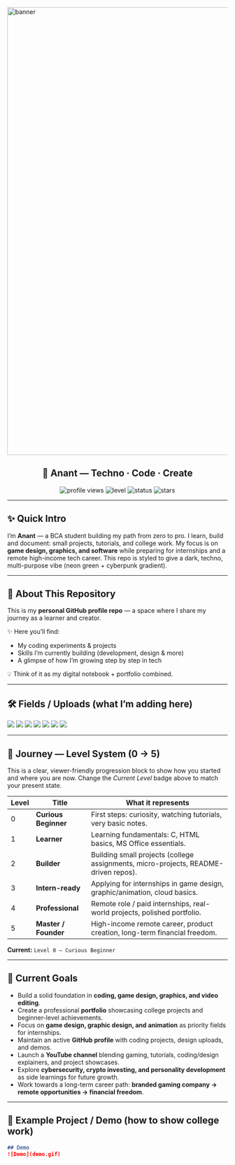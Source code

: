 <!--
Techno-Dark README Template
Customized for Anant
Repo: Portfolio
GitHub: AnantAkash2005
-->
<section id="banner"><img width="1536" height="1024" alt="banner" src="https://github.com/user-attachments/assets/601dc5b9-fe00-4167-9b5f-526079b22749" />

<h1 align="center">🔷 Anant — Techno · Code · Create</h1>

<p align="center">
  <img src="https://komarev.com/ghpvc/?username=AnantAkash2005" alt="profile views" />
  <img src="https://img.shields.io/badge/Level-0%2F5-00ff9c?style=for-the-badge&logo=appveyor&logoColor=000000" alt="level" />
  <img src="https://img.shields.io/badge/Status-Beginner-00d1ff?style=for-the-badge" alt="status" />
  <img src="https://img.shields.io/github/stars/AnantAkash2005/Portfolio?style=social" alt="stars" />
</p>

---

## ✨ Quick Intro

I’m **Anant** — a BCA student building my path from zero to pro. I learn, build and document: small projects, tutorials, and college work. My focus is on **game design, graphics, and software** while preparing for internships and a remote high-income tech career. This repo is styled to give a dark, techno, multi-purpose vibe (neon green + cyberpunk gradient).

---

## 🚀 About This Repository  
This is my **personal GitHub profile repo** — a space where I share my journey as a learner and creator.  

✨ Here you’ll find:  
- My coding experiments & projects  
- Skills I’m currently building (development, design & more)  
- A glimpse of how I’m growing step by step in tech  

💡 Think of it as my digital notebook + portfolio combined.

---

## 🛠️ Fields / Uploads (what I’m adding here)

<p align="left">
  <img src="https://img.shields.io/badge/Java-ED8B00?style=for-the-badge&logo=java&logoColor=white" />
  <img src="https://img.shields.io/badge/HTML5-E34F26?style=for-the-badge&logo=html5&logoColor=white" />
  <img src="https://img.shields.io/badge/C-00599C?style=for-the-badge&logo=c&logoColor=white" />
  <img src="https://img.shields.io/badge/MS--Word-2B579A?style=for-the-badge&logo=microsoft-word&logoColor=white" />
  <img src="https://img.shields.io/badge/PowerPoint-B7472A?style=for-the-badge&logo=microsoft-powerpoint&logoColor=white" />
  <img src="https://img.shields.io/badge/Excel-217346?style=for-the-badge&logo=microsoft-excel&logoColor=white" />
  <img src="https://img.shields.io/badge/Access-A4373A?style=for-the-badge&logo=microsoft-access&logoColor=white" />
</p>

---

## 🧭 Journey — Level System (0 → 5)

This is a clear, viewer-friendly progression block to show how you started and where you are now. Change the *Current Level* badge above to match your present state.

| Level | Title                | What it represents                                                                  |
| ----- | -------------------- | ----------------------------------------------------------------------------------- |
| 0     | **Curious Beginner** | First steps: curiosity, watching tutorials, very basic notes.                       |
| 1     | **Learner**          | Learning fundamentals: C, HTML basics, MS Office essentials.                        |
| 2     | **Builder**          | Building small projects (college assignments, micro-projects, README-driven repos). |
| 3     | **Intern-ready**     | Applying for internships in game design, graphic/animation, cloud basics.           |
| 4     | **Professional**     | Remote role / paid internships, real-world projects, polished portfolio.            |
| 5     | **Master / Founder** | High-income remote career, product creation, long-term financial freedom.           |

**Current:** `Level 0 — Curious Beginner`

---

## 🎯 Current Goals

- Build a solid foundation in **coding, game design, graphics, and video editing**.  
- Create a professional **portfolio** showcasing college projects and beginner-level achievements.  
- Focus on **game design, graphic design, and animation** as priority fields for internships.  
- Maintain an active **GitHub profile** with coding projects, design uploads, and demos.  
- Launch a **YouTube channel** blending gaming, tutorials, coding/design explainers, and project showcases.  
- Explore **cybersecurity, crypto investing, and personality development** as side learnings for future growth.  
- Work towards a long-term career path: **branded gaming company → remote opportunities → financial freedom**.  

---

## 📂 Example Project / Demo (how to show college work)

```markdown
## Demo
![Demo](demo.gif)
